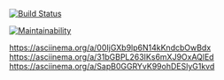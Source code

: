 [![Build Status](https://travis-ci.org/Redxnel/project-lvl1-s380.svg?branch=master)](https://travis-ci.org/Redxnel/project-lvl1-s380)

[![Maintainability](https://api.codeclimate.com/v1/badges/6e6acc54f54f357f90c8/maintainability)](https://codeclimate.com/github/Redxnel/project-lvl1-s380/maintainability)

https://asciinema.org/a/00IjGXb9lp6N14kKndcbOwBdx
https://asciinema.org/a/31bGBPL263IKs6mXJ9OxAQlEd
https://asciinema.org/a/SapB0GGRYvK99ohDESlyG1kvd